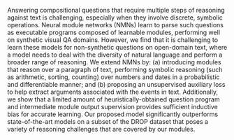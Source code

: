 Answering compositional questions that require multiple steps of reasoning against text is challenging, especially when they involve discrete, symbolic operations. Neural module networks (NMNs) learn to parse such questions as executable programs composed of learnable modules, performing well on synthetic visual QA domains. However, we find that it is challenging to learn these models for non-synthetic questions on open-domain text, where a model needs to deal with the diversity of natural language and perform a broader range of reasoning. We extend NMNs by: (a) introducing modules that reason over a paragraph of text, performing symbolic reasoning (such as arithmetic, sorting, counting) over numbers and dates in a probabilistic and differentiable manner; and (b) proposing an unsupervised auxiliary loss to help extract arguments associated with the events in text. Additionally, we show that a limited amount of heuristically-obtained question program and intermediate module output supervision provides sufficient inductive bias for accurate learning. Our proposed model significantly outperforms state-of-the-art models on a subset of the DROP dataset that poses a variety of reasoning challenges that are covered by our modules.

